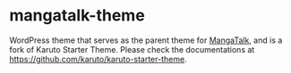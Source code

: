 # mangatalk-theme

WordPress theme that serves as the parent theme for [MangaTalk](http://mangatalk.net), and is a fork of Karuto Starter Theme. Please check the documentations at https://github.com/karuto/karuto-starter-theme.
